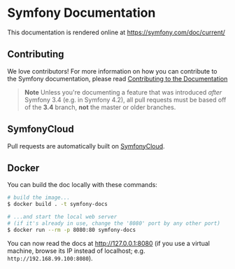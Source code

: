 Symfony Documentation
=====================

This documentation is rendered online at https://symfony.com/doc/current/

Contributing
------------

We love contributors! For more information on how you can contribute to the
Symfony documentation, please read
[Contributing to the Documentation](https://symfony.com/doc/current/contributing/documentation/overview.html)

> **Note**
> Unless you're documenting a feature that was introduced *after* Symfony 3.4
> (e.g. in Symfony 4.2), all pull requests must be based off of the **3.4** branch,
> **not** the master or older branches.

SymfonyCloud
------------

Pull requests are automatically built on [SymfonyCloud](https://symfony.com/cloud).

Docker
------

You can build the doc locally with these commands:

```bash
# build the image...
$ docker build . -t symfony-docs

# ...and start the local web server
# (if it's already in use, change the '8080' port by any other port)
$ docker run --rm -p 8080:80 symfony-docs
```

You can now read the docs at http://127.0.0.1:8080 (if you use a virtual
machine, browse its IP instead of localhost; e.g. `http://192.168.99.100:8080`).
